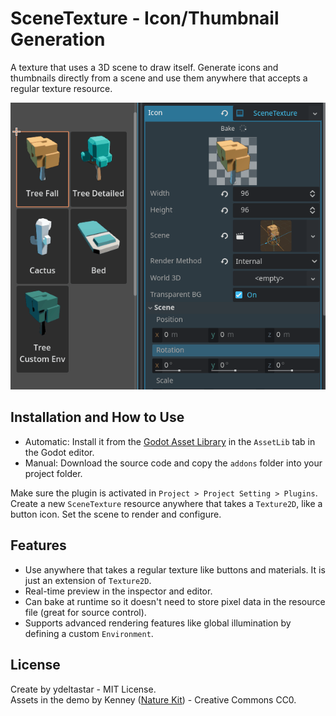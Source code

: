 # SceneTexture - Icon/Thumbnail Generation

A texture that uses a 3D scene to draw itself. Generate icons and thumbnails directly from a scene and use them anywhere that accepts a regular texture resource.

![Use](docs/scene_texture_use.gif)
## Installation and How to Use

- Automatic: Install it from the [Godot Asset Library](https://godotengine.org/asset-library) in the `AssetLib` tab in the Godot editor.
- Manual: Download the source code and copy the `addons` folder into your project folder.

Make sure the plugin is activated in `Project > Project Setting > Plugins`.  
Create a new `SceneTexture` resource anywhere that takes a `Texture2D`, like a button icon. Set the scene to render and configure.

## Features

- Use anywhere that takes a regular texture like buttons and materials. It is just an extension of `Texture2D`.
- Real-time preview in the inspector and editor.
- Can bake at runtime so it doesn't need to store pixel data in the resource file (great for source control).
- Supports advanced rendering features like global illumination by defining a custom `Environment`.

## License

Create by ydeltastar - MIT License.  
Assets in the demo by Kenney ([Nature Kit](https://kenney.nl/assets/nature-kit)) - Creative Commons CC0.
